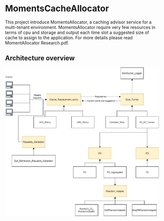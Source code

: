 # MomentsCacheAllocator
This project introduce MomentsAllocator, a caching advisor service for a multi-tenant environment.
MomentsAllocator require very few resources in terms of cpu and storage and output each time slot a suggested size of cache to assign to the application.
For more details please read MomentAllocator Research.pdf.
## Architecture overview
![Architecture](./images/architecture_diagram.jpg)
